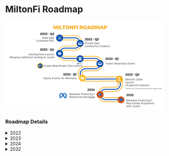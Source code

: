 # MiltonFi Roadmap

![](<.gitbook/assets/REV 3.1 -MILTONFI ROADMAP.png>)

### Roadmap Details

<details>

<summary>2022</summary>

Q2 - Seed token sale + Proof of Concept for Lago lending platform completion

Q3 - Private token Sale + Fostering the MiltonFi community

Q4 - Launch of the Lago (USDC stable coin) lending platform backed by real estate

Q4 - Launch of the NFT membership in select Countries (USA, Canada, Europe)

</details>

<details>

<summary>2023</summary>

Real estate acquisition directly with cryptocurrencies on MiltonFi with off chain partners.&#x20;

Monetization of aggregated data with machine learning by enabling lending and buy side partners to leverage data on the MiltonFi chain, fees for access paid in MILT tokens.&#x20;

Financing the real estate development supply chain.

</details>

<details>

<summary>2024</summary>

Metaverse Mortgage solutions proof of concept with metaverse partner.

</details>

<details>

<summary>2032</summary>

Real estate acquisition directly with cryptocurrencies on MiltonFi with off chain partners.&#x20;

Monetization of aggregated data with machine learning by enabling lending and buy side partners to leverage data on the MiltonFi chain, fees for access paid in MILT tokens.&#x20;

Financing the real estate development supply chain.

</details>
